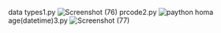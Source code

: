 data types1.py
![Screenshot (76)](https://github.com/HomaYaghuobian/class_python/assets/140716080/a1c55142-ca72-4279-8591-e6f7086fc98b)
prcode2.py
![paython homa](https://github.com/HomaYaghuobian/class_python/assets/140716080/47842307-0442-4375-8977-3f30799fc0d9)
age(datetime)3.py
![Screenshot (77)](https://github.com/HomaYaghuobian/class_python/assets/140716080/2c9f46b7-e7cd-4ffa-8c05-5074f8234886)
